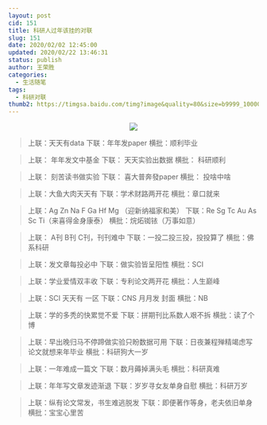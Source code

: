 ```yaml
---
layout: post
cid: 151
title: 科研人过年该挂的对联
slug: 151
date: 2020/02/02 12:45:00
updated: 2020/02/22 13:46:31
status: publish
author: 王荣胜
categories: 
  - 生活随笔
tags: 
  - 科研对联
thumb2: https://timgsa.baidu.com/timg?image&quality=80&size=b9999_10000&sec=1580628787796&di=3d3e32d8f3c89cab5f5061cac497e80e&imgtype=0&src=http%3A%2F%2Fimg.mp.itc.cn%2Fupload%2F20170107%2Feb2f36ff61bc4e42bb0edbc9f2ad71ab_th.jpg
---
```



<!--more-->
<center><img src="https://timgsa.baidu.com/timg?image&quality=80&size=b9999_10000&sec=1580628787796&di=3d3e32d8f3c89cab5f5061cac497e80e&imgtype=0&src=http%3A%2F%2Fimg.mp.itc.cn%2Fupload%2F20170107%2Feb2f36ff61bc4e42bb0edbc9f2ad71ab_th.jpg" /></center>

>上联：天天有data
下联：年年发paper
横批：顺利毕业

> 上联： 年年发文中基金
下联： 天天实验出数据
横批： 科研顺利

> 上联： 刻苦读书做实验
下联： 喜大普奔發paper
横批： 投啥中啥

> 上联：大鱼大肉天天有
下联：学术财路两开花
横批：章口就来

>  上联：Ag Zn Na F Ga Hf Mg （迎新纳福家和美）
下联：Re Sg Tc Au As Sc Ti（来喜得金身康泰）
横批：烷炻铷铱（万事如意）

> 上联： A刊 B刊 C刊，刊刊难中
下联：一投二投三投，投投算了
横批：佛系科研

> 上联：发文章每投必中
下联：做实验皆呈阳性
横批：SCI

> 上联：学业爱情双丰收
下联：专利论文两开花
横批：人生巅峰

> 上联：SCI  天天有  一区
下联：CNS 月月发  封面
横批：NB

> 上联：学的多秃的快累觉不爱
下联：拼期刊比系数人艰不拆
横批：读了个博

> 上联：早出晚归马不停蹄做实验只盼数据可用
下联：日夜兼程殚精竭虑写论文就想来年毕业
横批：科研狗大一岁

> 上联：一年难成一篇文
下联：数月薅掉满头毛
横批：科研真难

> 上联：年年写文章发迹渐退
下联：岁岁寻女友单身自慰
横批：科研万岁

> 上联：纵有论文常发，书生难逃脱发
下联：即便著作等身，老夫依旧单身
横批：宝宝心里苦